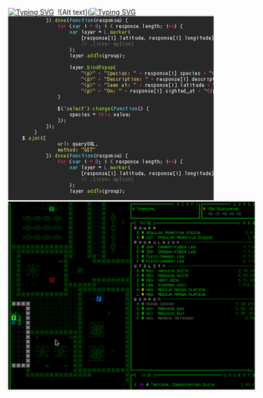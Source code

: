 [![Typing SVG](https://readme-typing-svg.herokuapp.com?font=Neuton&size=25&color=30FF40&background=000000&center=true&vCenter=true&w🥰+🥰)](https://git.io/typing-svg)  <img src="" alt="" border="0" />  ![Alt text]([![Typing SVG](https://readme-typing-svg.herokuapp.com?font=Neuton&size=25&color=30FF40&background=000000&center=true&vCenter=true&width=360&height=60&lines=Hello+World%2C+I'm+Nisat+Here;Today+I+will+tell+you+Nisat-Cloning+Tool+;First+Follow+My+GitHub+Account;Thanks+My+All+Friend+🥰+🥰)](https://git.io/typing-svg) <img src="https://github.com/MRVIVEK-CODER/Decompiler/blob/main/106824690-8dd73a00-66ad-11eb-89e2-53e13ac6f594.gif" alt="" border="0" /> ![Alt text](https://github.com/MRVIVEK-CODER/MRVIVEK-CODER/raw/main/md7Oqrf.gif)
